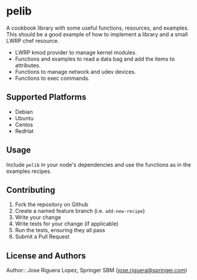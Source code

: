 # pelib

A cookbook library with some useful functions, resources, and examples.
This should be a good example of how to implement a library and a small LWRP chef resource. 

 * LWRP kmod provider to manage kernel modules.
 * Functions and examples to read a data bag and add the items to attributes.
 * Functions to manage network and udev devices.
 * Functions to exec commands.

## Supported Platforms

 * Debian
 * Ubuntu
 * Centos
 * RedHat


## Usage

Include `pelib` in your node's dependencies and use the functions as
in the examples recipes.

## Contributing

1. Fork the repository on Github
2. Create a named feature branch (i.e. `add-new-recipe`)
3. Write your change
4. Write tests for your change (if applicable)
5. Run the tests, ensuring they all pass
6. Submit a Pull Request

## License and Authors

Author:: Jose Riguera Lopez, Springer SBM (<jose.riguera@springer.com>)
